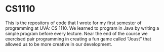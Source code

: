 # CS1110
This is the repository of code that I wrote for my first semester of programming at UVA: CS 1110. We learned to program in Java by writing a simple program before every lecture. Near the end of the course we exercised pair programming in creating a fun game called “Joust” that allowed us to be more creative in our development.
